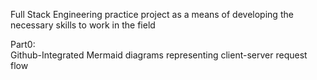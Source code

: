 Full Stack Engineering practice project as a means of developing the necessary
skills to work in the field  

Part0:  
  Github-Integrated Mermaid diagrams representing client-server request flow  
  